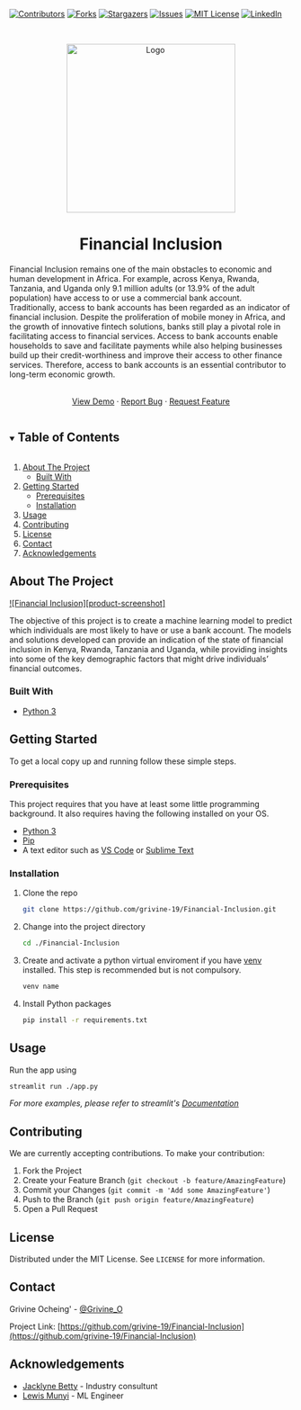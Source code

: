 <!-- PROJECT SHIELDS -->
<!--
*** I'm using markdown "reference style" links for readability.
*** Reference links are enclosed in brackets [ ] instead of parentheses ( ).
*** See the bottom of this document for the declaration of the reference variables
*** for contributors-url, forks-url, etc. This is an optional, concise syntax you may use.
*** https://www.markdownguide.org/basic-syntax/#reference-style-links
-->

[![Contributors][contributors-shield]][contributors-url]
[![Forks][forks-shield]][forks-url]
[![Stargazers][stars-shield]][stars-url]
[![Issues][issues-shield]][issues-url]
[![MIT License][license-shield]][license-url]
[![LinkedIn][linkedin-shield]][linkedin-url]

<!-- PROJECT LOGO -->
<br />
<p align="center">
  <a href="https://github.com/grivine-19/Financial-Inclusion">
    <img src="https://www.cgap.org/sites/default/files/styles/blog_centered_800/public/inline-images/Villagers-Use-Mobile-Phone-in-Kenya.jpg" alt="Logo"  height="300">
  </a>

  <h1 align="center">Financial Inclusion</h1>

  <p align="left">
  Financial Inclusion remains one of the main obstacles to economic and human development in Africa. For example, across Kenya, Rwanda, Tanzania, and Uganda only 9.1 million adults (or 13.9% of the adult population) have access to or use a commercial bank account. <br>
  Traditionally, access to bank accounts has been regarded as an indicator of financial inclusion. Despite the proliferation of mobile money in Africa, and the growth of innovative fintech solutions, banks still play a pivotal role in facilitating access to financial services. Access to bank accounts enable households to save and facilitate payments while also helping businesses build up their credit-worthiness and improve their access to other finance services. Therefore, access to bank accounts is an essential contributor to long-term economic growth. </p>
  <p align='center'>
    <br />
    <a href="https://share.streamlit.io/grivine-19/financial-inclusion/main/app.py">View Demo</a>
    ·
    <a href="https://github.com/grivine-19/Financial-Inclusion/issues">Report Bug</a>
    ·
    <a href="https://github.com/grivine-19/Financial-Inclusion/issues">Request Feature</a>
    <br />
  </p>
</p>

<!-- TABLE OF CONTENTS -->
<details open="open">
  <summary><h2 style="display: inline-block">Table of Contents</h2></summary>
  <ol>
    <li>
      <a href="#about-the-project">About The Project</a>
      <ul>
        <li><a href="#built-with">Built With</a></li>
      </ul>
    </li>
    <li>
      <a href="#getting-started">Getting Started</a>
      <ul>
        <li><a href="#prerequisites">Prerequisites</a></li>
        <li><a href="#installation">Installation</a></li>
      </ul>
    </li>
    <li><a href="#usage">Usage</a></li>
    <li><a href="#contributing">Contributing</a></li>
    <li><a href="#license">License</a></li>
    <li><a href="#contact">Contact</a></li>
    <li><a href="#acknowledgements">Acknowledgements</a></li>
  </ol>
</details>

<!-- ABOUT THE PROJECT -->

## About The Project

[![Financial Inclusion][product-screenshot]](https://share.streamlit.io/grivine-19/financial-inclusion/main/app.py)

The objective of this project is to create a machine learning model to predict which individuals are most likely to have or use a bank account. The models and solutions developed can provide an indication of the state of financial inclusion in Kenya, Rwanda, Tanzania and Uganda, while providing insights into some of the key demographic factors that might drive individuals’ financial outcomes.

### Built With

- [Python 3](https://www.python.org/downloads/)

<!-- GETTING STARTED -->

## Getting Started

To get a local copy up and running follow these simple steps.

### Prerequisites

This project requires that you have at least some little programming background. It also requires having the following installed on your OS.

- [Python 3](https://www.python.org/downloads/)
- [Pip](https://www.python.org/downloads/)
- A text editor such as [VS Code](https://code.visualstudio.com/) or [Sublime Text](https://www.sublimetext.com/)

### Installation

1. Clone the repo
   ```sh
   git clone https://github.com/grivine-19/Financial-Inclusion.git
   ```
2. Change into the project directory
   ```sh
   cd ./Financial-Inclusion
   ```
3. Create and activate a python virtual enviroment if you have [venv](https://pypi.org/project/virtualenv/) installed. This step is recommended but is not compulsory.

   ```sh
   venv name
   ```

4. Install Python packages
   ```sh
   pip install -r requirements.txt
   ```

<!-- USAGE EXAMPLES -->

## Usage

Run the app using

```sh
streamlit run ./app.py
```

_For more examples, please refer to streamlit's [Documentation](https://docs.streamlit.io/en/stable/)_

<!-- CONTRIBUTING -->

## Contributing

We are currently accepting contributions. To make your contribution:

1. Fork the Project
2. Create your Feature Branch (`git checkout -b feature/AmazingFeature`)
3. Commit your Changes (`git commit -m 'Add some AmazingFeature'`)
4. Push to the Branch (`git push origin feature/AmazingFeature`)
5. Open a Pull Request

<!-- LICENSE -->

## License

Distributed under the MIT License. See `LICENSE` for more information.

<!-- CONTACT -->

## Contact

Grivine Ocheing' - [@Grivine_O](https://twitter.com/Grivine_O)

Project Link: [https://github.com/grivine-19/Financial-Inclusion](https://github.com/grivine-19/Financial-Inclusion)

<!-- ACKNOWLEDGEMENTS -->

## Acknowledgements

- [Jacklyne Betty](https://linkedin.com/in/betty-jacklyne-03681535) - Industry consultunt
- [Lewis Munyi](https://linkedin.com/in/lewismunyi) - ML Engineer

<!-- MARKDOWN LINKS & IMAGES -->
<!-- https://www.markdownguide.org/basic-syntax/#reference-style-links -->

[contributors-shield]: https://img.shields.io/github/contributors/grivine-19/repo.svg?style=for-the-badge
[contributors-url]: https://github.com/grivine-19/repo/graphs/contributors
[forks-shield]: https://img.shields.io/github/forks/grivine-19/repo.svg?style=for-the-badge
[forks-url]: https://github.com/grivine-19/repo/network/members
[stars-shield]: https://img.shields.io/github/stars/grivine-19/repo.svg?style=for-the-badge
[stars-url]: https://github.com/grivine-19/repo/stargazers
[issues-shield]: https://img.shields.io/github/issues/grivine-19/repo.svg?style=for-the-badge
[issues-url]: https://github.com/grivine-19/repo/issues
[license-shield]: https://img.shields.io/github/license/grivine-19/repo.svg?style=for-the-badge
[license-url]: https://github.com/grivine-19/repo/blob/master/LICENSE.txt
[linkedin-shield]: https://img.shields.io/badge/-LinkedIn-black.svg?style=for-the-badge&logo=linkedin&colorB=555
[linkedin-url]: https://linkedin.com/in/grivine-19
